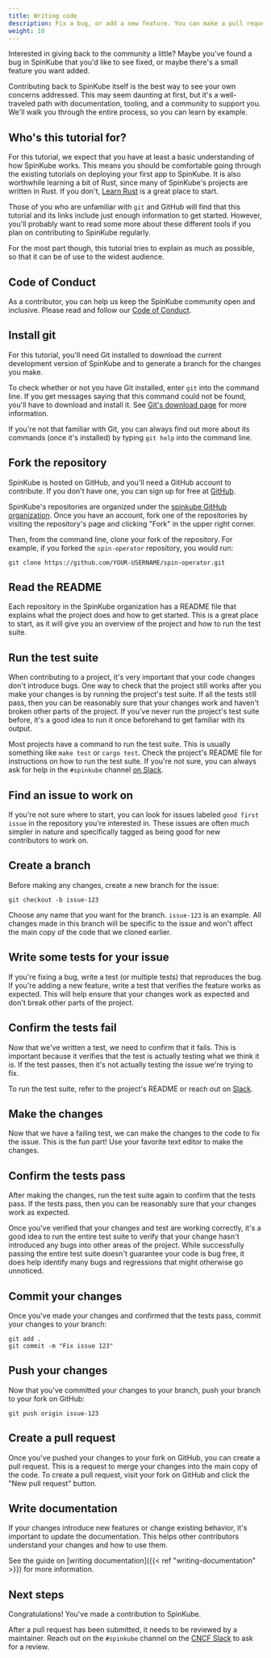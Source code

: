 ```yaml
---
title: Writing code
description: Fix a bug, or add a new feature. You can make a pull request and see your code in the next version of SpinKube!
weight: 10
---
```


Interested in giving back to the community a little? Maybe you've found a bug in SpinKube that you'd
like to see fixed, or maybe there's a small feature you want added.

Contributing back to SpinKube itself is the best way to see your own concerns addressed. This may
seem daunting at first, but it's a well-traveled path with documentation, tooling, and a community
to support you. We'll walk you through the entire process, so you can learn by example.

## Who's this tutorial for?

For this tutorial, we expect that you have at least a basic understanding of how SpinKube works.
This means you should be comfortable going through the existing tutorials on deploying your first
app to SpinKube. It is also worthwhile learning a bit of Rust, since many of SpinKube's projects are
written in Rust. If you don't, [Learn Rust](https://www.rust-lang.org/learn) is a great place to
start.

Those of you who are unfamiliar with `git` and GitHub will find that this tutorial and its links
include just enough information to get started. However, you'll probably want to read some more
about these different tools if you plan on contributing to SpinKube regularly.

For the most part though, this tutorial tries to explain as much as possible, so that it can be of
use to the widest audience.

## Code of Conduct

As a contributor, you can help us keep the SpinKube community open and inclusive. Please read and
follow our [Code of Conduct](https://github.com/spinkube/governance/blob/main/CODE_OF_CONDUCT.md).

## Install git

For this tutorial, you'll need Git installed to download the current development version of SpinKube
and to generate a branch for the changes you make.

To check whether or not you have Git installed, enter `git` into the command line. If you get
messages saying that this command could not be found, you'll have to download and install it. See
[Git's download page](https://git-scm.com/download) for more information.

If you're not that familiar with Git, you can always find out more about its commands (once it's
installed) by typing `git help` into the command line.

## Fork the repository

SpinKube is hosted on GitHub, and you'll need a GitHub account to contribute. If you don't have one,
you can sign up for free at [GitHub](https://github.com).

SpinKube's repositories are organized under the [spinkube GitHub
organization](https://github.com/spinkube). Once you have an account, fork one of the repositories
by visiting the repository's page and clicking "Fork" in the upper right corner.

Then, from the command line, clone your fork of the repository. For example, if you forked the
`spin-operator` repository, you would run:

```shell
git clone https://github.com/YOUR-USERNAME/spin-operator.git
```

## Read the README

Each repository in the SpinKube organization has a README file that explains what the project does
and how to get started. This is a great place to start, as it will give you an overview of the
project and how to run the test suite.

## Run the test suite

When contributing to a project, it's very important that your code changes don't introduce bugs. One
way to check that the project still works after you make your changes is by running the project's
test suite. If all the tests still pass, then you can be reasonably sure that your changes work and
haven't broken other parts of the project. If you've never run the project's test suite before, it's
a good idea to run it once beforehand to get familiar with its output.

Most projects have a command to run the test suite. This is usually something like `make test` or
`cargo test`. Check the project's README file for instructions on how to run the test suite. If
you're not sure, you can always ask for help in the `#spinkube` channel [on
Slack](https://cloud-native.slack.com/archives/C06PC7JA1EE).

## Find an issue to work on

If you're not sure where to start, you can look for issues labeled `good first issue` in the
repository you're interested in. These issues are often much simpler in nature and specifically
tagged as being good for new contributors to work on.

## Create a branch

Before making any changes, create a new branch for the issue:

```shell
git checkout -b issue-123
```

Choose any name that you want for the branch. `issue-123` is an example. All changes made in this
branch will be specific to the issue and won't affect the main copy of the code that we cloned
earlier.

## Write some tests for your issue

If you're fixing a bug, write a test (or multiple tests) that reproduces the bug. If you're adding a
new feature, write a test that verifies the feature works as expected. This will help ensure that
your changes work as expected and don't break other parts of the project.

## Confirm the tests fail

Now that we've written a test, we need to confirm that it fails. This is important because it
verifies that the test is actually testing what we think it is. If the test passes, then it's not
actually testing the issue we're trying to fix.

To run the test suite, refer to the project's README or reach out on
[Slack](https://cloud-native.slack.com/archives/C06PC7JA1EE).

## Make the changes

Now that we have a failing test, we can make the changes to the code to fix the issue. This is the
fun part! Use your favorite text editor to make the changes.

## Confirm the tests pass

After making the changes, run the test suite again to confirm that the tests pass. If the tests
pass, then you can be reasonably sure that your changes work as expected.

Once you've verified that your changes and test are working correctly, it's a good idea to run the
entire test suite to verify that your change hasn't introduced any bugs into other areas of the
project. While successfully passing the entire test suite doesn't guarantee your code is bug free,
it does help identify many bugs and regressions that might otherwise go unnoticed.

## Commit your changes

Once you've made your changes and confirmed that the tests pass, commit your changes to your branch:

```shell
git add .
git commit -m "Fix issue 123"
```

## Push your changes

Now that you've committed your changes to your branch, push your branch to your fork on GitHub:

```shell
git push origin issue-123
```

## Create a pull request

Once you've pushed your changes to your fork on GitHub, you can create a pull request. This is a
request to merge your changes into the main copy of the code. To create a pull request, visit your
fork on GitHub and click the "New pull request" button.

## Write documentation

If your changes introduce new features or change existing behavior, it's important to update the
documentation. This helps other contributors understand your changes and how to use them.

See the guide on [writing documentation]({{< ref "writing-documentation" >}}) for more information.

## Next steps

Congratulations! You've made a contribution to SpinKube.

After a pull request has been submitted, it needs to be reviewed by a maintainer. Reach out on the
`#spinkube` channel on the [CNCF Slack](https://cloud-native.slack.com/archives/C06PC7JA1EE) to ask
for a review.
